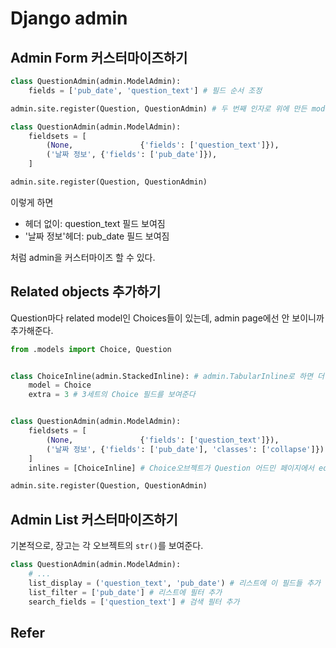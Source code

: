 # Django admin

## Admin Form 커스터마이즈하기
```python
class QuestionAdmin(admin.ModelAdmin):
    fields = ['pub_date', 'question_text'] # 필드 순서 조정

admin.site.register(Question, QuestionAdmin) # 두 번째 인자로 위에 만든 model admin class를 넘긴다.
```

```python
class QuestionAdmin(admin.ModelAdmin):
    fieldsets = [
        (None,               {'fields': ['question_text']}),
        ('날짜 정보', {'fields': ['pub_date']}),
    ]

admin.site.register(Question, QuestionAdmin)
```
이렇게 하면
- 헤더 없이: question_text 필드 보여짐
- '날짜 정보'헤더: pub_date 필드 보여짐

처럼 admin을 커스터마이즈 할 수 있다.

## Related objects 추가하기
Question마다 related model인 Choices들이 있는데, admin page에선 안 보이니까 추가해준다.
```python
from .models import Choice, Question


class ChoiceInline(admin.StackedInline): # admin.TabularInline로 하면 더 컴팩트하게 보여준다
    model = Choice
    extra = 3 # 3세트의 Choice 필드를 보여준다


class QuestionAdmin(admin.ModelAdmin):
    fieldsets = [
        (None,               {'fields': ['question_text']}),
        ('날짜 정보', {'fields': ['pub_date'], 'classes': ['collapse']}),
    ]
    inlines = [ChoiceInline] # Choice오브젝트가 Question 어드민 페이지에서 edit될것이다

admin.site.register(Question, QuestionAdmin)
```

## Admin List 커스터마이즈하기
기본적으로, 장고는 각 오브젝트의 `str()`를 보여준다. 
```python
class QuestionAdmin(admin.ModelAdmin):
    # ...
    list_display = ('question_text', 'pub_date') # 리스트에 이 필드들 추가
    list_filter = ['pub_date'] # 리스트에 필터 추가
    search_fields = ['question_text'] # 검색 필터 추가
```

## Refer
